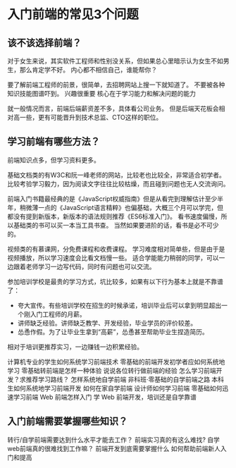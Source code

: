 # 入门前端的常见3个问题

## 该不该选择前端？

对于女生来说，其实软件工程师和性别没关系，但如果总心里暗示认为女生不如男生，那么肯定学不好。
内心都不相信自己，谁能帮你？

要了解前端工程师的前景，很简单，去招聘网站上搜一下就知道了。
不要被各种知识技能图谱吓到。
兴趣很重要
核心在于学习能力和解决问题的能力

就一般情况而言，前端后端薪资差不多，具体看公司业务。
但是后端天花板会相对高一些，更有可能晋升到技术总监、CTO这样的职位。

## 学习前端有哪些方法？

前端知识点多，但学习资料更多。

基础文档类的有W3C和阮一峰老师的网站，比较老也比较全，非常适合初学者。
比较考验学习毅力，因为阅读文字往往比较枯燥，而且碰到问题也无人交流询问。

前端入门书籍最经典的是《JavaScript权威指南》但是从看完到理解估计至少半年，稍微薄一点的《JavaScript语言精粹》也偏基础，大概三个月可以学完，但都没有提到新版本，新版本的语法规则推荐《ES6标准入门》。
看书速度偏慢，所以基础类的书可以买一本当工具书查。
当然如果要进阶的话，看书是必不可少的。

视频类的有慕课网，分免费课程和收费课程。
学习难度相对简单些，但是由于是视频播放，所以学习速度会比看文档慢一些。
适合学能能力稍弱的同学，可以一边跟着老师学习一边写代码，同时有问题也可以交流。

参加培训学校是最贵的学习方式，坑比较多，如果有以下行为基本上就是不靠谱了：

* 夸大宣传。有些培训学校在招生的时候承诺，培训毕业后可以拿到明显超出一个刚入门工程师的月薪。
* 讲师缺乏经验。讲师缺乏教学、开发经验，毕业学员的评价较差。
* 怂恿作假。为了让毕业生拿到“高薪”，怂恿甚至帮助毕业生捏造简历。

相对于培训更推荐实习，一边赚钱一边积累经验。

计算机专业的学生如何系统学习前端技术
零基础的前端开发初学者应如何系统地学习
零基础转前端是怎样一种体验
说说各位转行做前端的经验
怎么学习前端开发？求推荐学习路线？
怎样系统地自学前端
非科班·零基础的自学前端之路
本科生如何系统地学习前端开发
如何在家自学前端
设计师如何学习前端
零基础如何迅速学习前端
Web 前端怎样入门
学 Web 前端开发，培训还是自学靠谱

## 入门前端需要掌握哪些知识？

转行/自学前端需要达到什么水平才能去工作？
前端实习真的有这么难找?
自学web前端真的很难找到工作嘛？
前端开发到底需要掌握什么
如何帮助前端新人入门和提高

